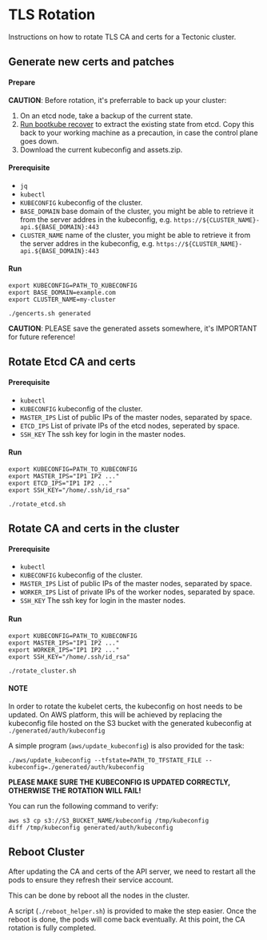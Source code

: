 # TLS Rotation
Instructions on how to rotate TLS CA and certs for a Tectonic cluster.

## Generate new certs and patches

#### Prepare

**CAUTION**: Before rotation, it's preferrable to back up your cluster:
1. On an etcd node, take a backup of the current state.
2. [Run bootkube recover](https://coreos.com/tectonic/docs/latest/troubleshooting/bootkube_recovery_tool.html) to extract the existing state from etcd. Copy this back to your working machine as a precaution, in case the control plane goes down.
3. Download the current kubeconfig and assets.zip.

#### Prerequisite

- `jq`
- `kubectl`
- `KUBECONFIG` kubeconfig of the cluster.
- `BASE_DOMAIN` base domain of the cluster, you might be able to retrieve it from the server addres in the kubeconfig, e.g. `https://${CLUSTER_NAME}-api.${BASE_DOMAIN}:443`
- `CLUSTER_NAME` name of the cluster, you might be able to retrieve it from the server addres in the kubeconfig, e.g. `https://${CLUSTER_NAME}-api.${BASE_DOMAIN}:443`

#### Run

```shell
export KUBECONFIG=PATH_TO_KUBECONFIG
export BASE_DOMAIN=example.com
export CLUSTER_NAME=my-cluster

./gencerts.sh generated
```

**CAUTION**: PLEASE save the generated assets somewhere, it's IMPORTANT for future reference!

## Rotate Etcd CA and certs

#### Prerequisite

- `kubectl`
- `KUBECONFIG` kubeconfig of the cluster.
- `MASTER_IPS` List of public IPs of the master nodes, separated by space.
- `ETCD_IPS` List of private IPs of the etcd nodes, seperated by space.
- `SSH_KEY` The ssh key for login in the master nodes.

#### Run

```shell
export KUBECONFIG=PATH_TO_KUBECONFIG
export MASTER_IPS="IP1 IP2 ..."
export ETCD_IPS="IP1 IP2 ..."
export SSH_KEY="/home/.ssh/id_rsa"

./rotate_etcd.sh
```

## Rotate CA and certs in the cluster

#### Prerequisite

- `kubectl`
- `KUBECONFIG` kubeconfig of the cluster.
- `MASTER_IPS` List of public IPs of the master nodes, separated by space.
- `WORKER_IPS` List of private IPs of the worker nodes, separated by space.
- `SSH_KEY` The ssh key for login in the master nodes.

#### Run

```shell
export KUBECONFIG=PATH_TO_KUBECONFIG
export MASTER_IPS="IP1 IP2 ..."
export WORKER_IPS="IP1 IP2 ..."
export SSH_KEY="/home/.ssh/id_rsa"

./rotate_cluster.sh
```

#### NOTE
In order to rotate the kubelet certs, the kubeconfig on host needs to be updated.
On AWS platform, this will be achieved by replacing the kubeconfig file
hosted on the S3 bucket with the generated kubeconfig at `./generated/auth/kubeconfig`

A simple program (`aws/update_kubeconfig`) is also provided for the task:
```shell
./aws/update_kubeconfig --tfstate=PATH_TO_TFSTATE_FILE --kubeconfig=./generated/auth/kubeconfig
```

**PLEASE MAKE SURE THE KUBECONFIG IS UPDATED CORRECTLY, OTHERWISE THE ROTATION WILL FAIL!**

You can run the following command to verify:
```shell
aws s3 cp s3://S3_BUCKET_NAME/kubeconfig /tmp/kubeconfig
diff /tmp/kubeconfig generated/auth/kubeconfig
```

## Reboot Cluster

After updating the CA and certs of the API server, we need to restart all the pods
to ensure they refresh their service account.

This can be done by reboot all the nodes in the cluster.

A script (`./reboot_helper.sh`) is provided to make the step easier.
Once the reboot is done, the pods will come back eventually.
At this point, the CA rotation is fully completed.
